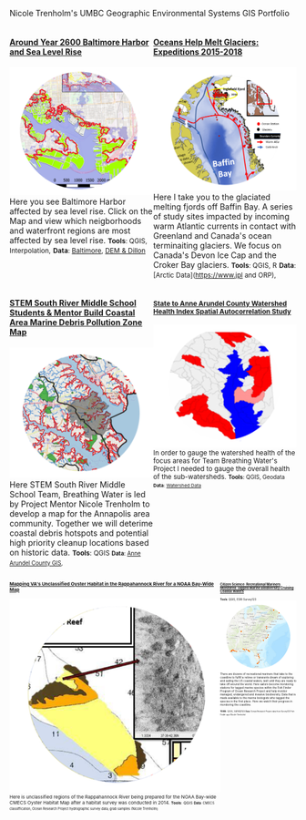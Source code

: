 

  Nicole Trenholm's UMBC Geographic Environmental Systems GIS Portfolio

<!--This is the first row of projects -->
<div style="display:table-row; width:100%; table-layout: fixed">
<div style="display: table-cell; width:370px; margin-right:3px" markdown="1">

#### [Around Year 2600 Baltimore Harbor and Sea Level Rise](https://nicoletrenholm.github.io/P1_SLR/P1_SLR.html)

![](P1_SLR/testcircle.png)
 Here you see Baltimore Harbor affected by sea level rise. 
 Click on the Map and view  which neigborhoods and waterfront regions are most affected by sea level rise.
 <small>__Tools__: QGIS, Interpolation,</small>
 <small>__Data__: [Baltimore](https://supportland.com/), [DEM & Dillon](https://oregoncraftbeer.org/guild/)</small>
 
</div>
<div style="display: table-cell; width:370px" markdown="1">

#### [Oceans Help Melt Glaciers: Expeditions 2015-2018](https://nicoletrenholm.github.io/P2_Glacier/Glacier.html)

![](P2_Glacier/green.png)
Here I take you to the glaciated melting fjords off Baffin Bay. A series of study sites impacted by incoming warm Atlantic currents in contact with Greenland and Canada's ocean terminaiting glaciers. We focus on Canada's Devon Ice Cap and the Croker Bay glaciers. 
<small>__Tools__: QGIS, R</small>
<small>__Data__: [Arctic Data](https://www.jpl and ORP), </small>

</div>
</div>
<!--This is the second row of projects -->
<div style="display:table-row; width:100%; table-layout: fixed">
<div style="display: table-cell; width:370px; margin-right:3px" markdown="1">

#### [STEM South River Middle School Students & Mentor Build Coastal Area Marine Debris Pollution Zone Map](https://nicoletrenholm.github.io/P3_STEMAA/STEMAA.html)

![](P3_STEMAA/anna.png)
 Here STEM South River Middle School Team, Breathing Water is led by Project Mentor Nicole Trenholm to develop a map for the Annapolis    area community. Together we will deterime coastal debris hotspots and potential high priority cleanup locations based on historic data. 
 <small>__Tools__: QGIS
 <small>__Data__: [Anne Arundel County GIS](https://supportland.com/), </small>
 
</div>
<div style="display: table-cell; width:370px" markdown="1">
 
#### [State to Anne Arundel County Watershed Health Index Spatial Autocorrelation Study](https://nicoletrenholm.github.io/P4_AACBI_L6/L6.html)

![](P4_AACBI_L6/cbi1.png)
In order to gauge the watershed health of the focus areas for Team Breathing Water's Project I needed to gauge the overall health of the sub-watersheds. 
 <small>__Tools__: QGIS, Geodata
 <small>__Data__: [Watershed Data](https://needlinkhere)
 </div>
</div>
<!--This is the second row of projects -->
<div style="display:table-row; width:100%; table-layout: fixed">
<div style="display: table-cell; width:370px; margin-right:3px" markdown="1">

#### [Mapping VA's Unclassified Oyster Habitat in the Rappahannock River for a NOAA Bay-Wide Map](https://nicoletrenholm.github.io/P5_VAHabMap/VAHabMap.html)
 
![](P5_VAHabMap/oyster.png)
Here is unclassified regions of the Rappahannock River being prepared for the NOAA Bay-wide CMECS Oyster Habitat Map after a habitat survey was conducted in 2014.
<small>__Tools__: QGIS
<small>__Data__: CMECS classiffication, Ocean Research Project hydrographic survey data, grab samples (Nicole Trenholm)
</div>
<div style="display: table-cell; width:370px" markdown="1">

#### [Citizen Science: Recreational Mariners Monitored Tagged Marine Biodiversity Cruising Coastal Waters](https://nicoletrenholm.github.io/P7_FishFinder/ff.html)

<small>__Tools__: QGIS, ESRI Survey123
![](P7_FishFinder/fff.png)
There are dozens of recreational mariners that take to the coastline to fulfill a retiree or transients dream of exploring and sailing the US coastal waters, well until they are ready to take off around the world. Here sailors become monitoring stations for tagged marine species within the Fish Finder Program of Ocean Research Project and help monitor managed, endangered and invasive biodiversity. Data that is made available to the marine biologists who tagged the species in the first place. Here we watch their progress in monitoring the coastline. 
 
<small>__Tools__: QGIS, Survey123
<small>__Data__: Ocean Research Project data from Survey123 Fish Finder app (Nicole Trenholm)
</div>
<div style="display: table-cell; width:370px" markdown="1">

